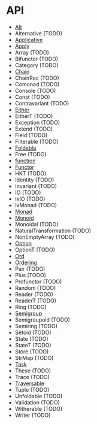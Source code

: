 # API

- [Alt](./Alt.md)
- Alternative (TODO)
- [Applicative](./Applicative.md)
- [Apply](./Apply.md)
- Array (TODO)
- Bifunctor (TODO)
- Category (TODO)
- [Chain](./Chain.md)
- ChainRec (TODO)
- Comonad (TODO)
- Console (TODO)
- Const (TODO)
- Contravariant (TODO)
- [Either](./Either.md)
- EitherT (TODO)
- Exception (TODO)
- Extend (TODO)
- Field (TODO)
- Filterable (TODO)
- [Foldable](./Foldable.md)
- Free (TODO)
- [function](./function.md)
- [Functor](./Functor.md)
- HKT (TODO)
- Identity (TODO)
- Invariant (TODO)
- IO (TODO)
- IxIO (TODO)
- IxMonad (TODO)
- [Monad](./Monad.md)
- [Monoid](./Monoid.md)
- Monoidal (TODO)
- NaturalTransformation (TODO)
- NonEmptyArray (TODO)
- [Option](./Option.md)
- OptionT (TODO)
- [Ord](./Ord.md)
- [Ordering](./Ordering.md)
- Pair (TODO)
- Plus (TODO)
- Profunctor (TODO)
- Random (TODO)
- Reader (TODO)
- ReaderT (TODO)
- Ring (TODO)
- [Semigroup](./Semigroup.md)
- Semigroupoid (TODO)
- Semiring (TODO)
- Setoid (TODO)
- State (TODO)
- StateT (TODO)
- Store (TODO)
- StrMap (TODO)
- [Task](./Task.md)
- These (TODO)
- Trace (TODO)
- [Traversable](./Traversable.md)
- Tuple (TODO)
- Unfoldable (TODO)
- Validation (TODO)
- Witherable (TODO)
- Writer (TODO)